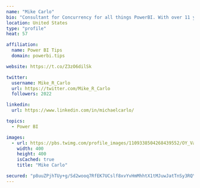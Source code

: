 ```yaml
---
name: "Mike Carlo"
bio: "Consultant for Concurrency for all things PowerBI. With over 11 years of data experience I'm making waves by deploying PowerBI into local Milwaukee Companies."
location: United States
type: "profile"
heat: 57

affiliation:
  name: Power BI Tips
  domain: powerbi.tips

website: https://t.co/Z3zO6dilSk

twitter:
  username: Mike_R_Carlo
  url: https://twitter.com/Mike_R_Carlo
  followers: 2022

linkedin:
  url: https://www.linkedin.com/in/michaelcarlo/

topics:
  - Power BI

images:
  - url: https://pbs.twimg.com/profile_images/1109338504268439552/OY_Va867_400x400.jpg
    width: 400
    height: 400
    isCached: true
    title: "Mike Carlo"

secured: "p8uuZPjhTUy+g/Sd2wooq7RfEK7UCslf8xvYvHmMhhtX1tMJuwJatTnSy3RQYLA16TumeA33CaEwT1Tt3Cb32Hw3PVxZtWYm0vgnnyySWaGHFlGqNo1dwv+HgsgwskHWkijlRgEfDuc87ofk3WWbxV3OKb0YJLB0nRrGWnzWJSEuN5Nt+i9J6swqhzyEd6HYvf4N+Zvxp7YeRGv5ElfQKohbONRysq97ypc9k405c3WffDq4rU/AuPg31g1jz4j3TeVozzQmq17J70zekcbQBK2/01KcBqyjwXtGPEblx9vit53PIYGdcQ1D+u6EWiRcfdCQ3DwiM6zNy50BaaqdQJBFiuvH6XlGdcTmTku+LbweJLFiRBmCpHIaMaV2Tszb8CSB1er7JIr+MJzfFN8ZrrwAXgHZghtkJoOtxtdGd1g=;dEMmiiejS6943pDbVLLRLQ=="
---
```


